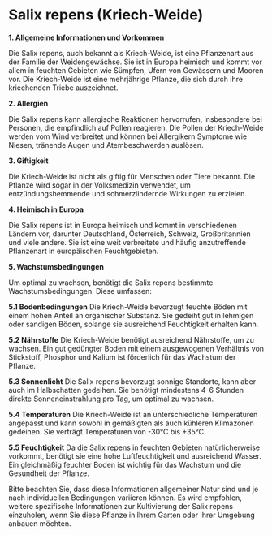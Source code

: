 # Salix repens (Kriech-Weide)

**1. Allgemeine Informationen und Vorkommen**

Die Salix repens, auch bekannt als Kriech-Weide, ist eine Pflanzenart aus der Familie der Weidengewächse. Sie ist in Europa heimisch und kommt vor allem in feuchten Gebieten wie Sümpfen, Ufern von Gewässern und Mooren vor. Die Kriech-Weide ist eine mehrjährige Pflanze, die sich durch ihre kriechenden Triebe auszeichnet.

**2. Allergien**

Die Salix repens kann allergische Reaktionen hervorrufen, insbesondere bei Personen, die empfindlich auf Pollen reagieren. Die Pollen der Kriech-Weide werden vom Wind verbreitet und können bei Allergikern Symptome wie Niesen, tränende Augen und Atembeschwerden auslösen.

**3. Giftigkeit**

Die Kriech-Weide ist nicht als giftig für Menschen oder Tiere bekannt. Die Pflanze wird sogar in der Volksmedizin verwendet, um entzündungshemmende und schmerzlindernde Wirkungen zu erzielen.

**4. Heimisch in Europa**

Die Salix repens ist in Europa heimisch und kommt in verschiedenen Ländern vor, darunter Deutschland, Österreich, Schweiz, Großbritannien und viele andere. Sie ist eine weit verbreitete und häufig anzutreffende Pflanzenart in europäischen Feuchtgebieten.

**5. Wachstumsbedingungen**

Um optimal zu wachsen, benötigt die Salix repens bestimmte Wachstumsbedingungen. Diese umfassen:

**5.1 Bodenbedingungen**
Die Kriech-Weide bevorzugt feuchte Böden mit einem hohen Anteil an organischer Substanz. Sie gedeiht gut in lehmigen oder sandigen Böden, solange sie ausreichend Feuchtigkeit erhalten kann.

**5.2 Nährstoffe**
Die Kriech-Weide benötigt ausreichend Nährstoffe, um zu wachsen. Ein gut gedüngter Boden mit einem ausgewogenen Verhältnis von Stickstoff, Phosphor und Kalium ist förderlich für das Wachstum der Pflanze.

**5.3 Sonnenlicht**
Die Salix repens bevorzugt sonnige Standorte, kann aber auch im Halbschatten gedeihen. Sie benötigt mindestens 4-6 Stunden direkte Sonneneinstrahlung pro Tag, um optimal zu wachsen.

**5.4 Temperaturen**
Die Kriech-Weide ist an unterschiedliche Temperaturen angepasst und kann sowohl in gemäßigten als auch kühleren Klimazonen gedeihen. Sie verträgt Temperaturen von -30°C bis +35°C.

**5.5 Feuchtigkeit**
Da die Salix repens in feuchten Gebieten natürlicherweise vorkommt, benötigt sie eine hohe Luftfeuchtigkeit und ausreichend Wasser. Ein gleichmäßig feuchter Boden ist wichtig für das Wachstum und die Gesundheit der Pflanze.

Bitte beachten Sie, dass diese Informationen allgemeiner Natur sind und je nach individuellen Bedingungen variieren können. Es wird empfohlen, weitere spezifische Informationen zur Kultivierung der Salix repens einzuholen, wenn Sie diese Pflanze in Ihrem Garten oder Ihrer Umgebung anbauen möchten.
